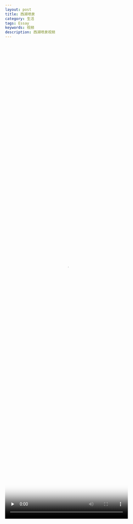 ```yaml
---
layout: post
title: 西湖喷泉
category: 生活
tags: Essay
keywords: 视频
description: 西湖喷泉视频
---
```


<video id="video" width="80%" height="40%" controls="controls"  preload="none" poster="http://media.w3.org/2010/05/sintel/poster.png">
      <source id="mp4" src="https://download.fangcloud.cn/download/4b9dae040eba4cea832800c5cf7ddbd2/f953b1f1694a72075cdaa6afae8133a9eb9d0e83ea485c1488e556d8df4e0b7f/VID_20171217_190957.mp4" type="video/mp4">
      <p>Your user agent does not support the HTML5 Video element.</p>
</video>
